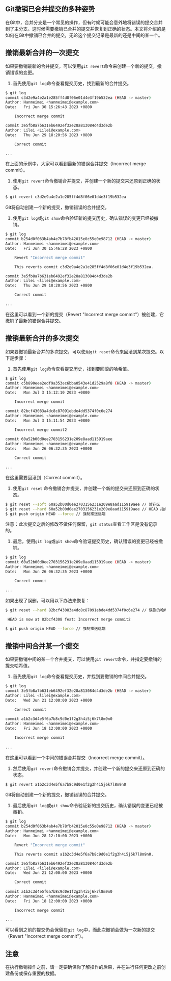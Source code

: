 <a name="iy0Ds"></a>
## Git撤销已合并提交的多种姿势
在Git中，合并分支是一个常见的操作，但有时候可能会意外地将错误的提交合并到了主分支。这时候需要撤销已合并的提交并恢复到正确的状态。本文将介绍的是如何在Git中撤销已合并的提交，无论这个提交记录是最新的还是中间的某一个。
<a name="JbpRZ"></a>
## 撤销最新合并的一次提交
如果要撤销最新的合并提交，可以使用`git revert`命令来创建一个新的提交，撤销错误的变更。

1. 首先使用`git log`命令查看提交历史，找到最新的合并提交。
```bash
$ git log
commit c3d2e9a4e2a1e285ff4d8f06e01d4e3f19b532ea (HEAD -> master)
Author: Hanmeimei <hanmeimei@example.com>
Date:   Fri Jun 30 15:26:43 2023 +0800

    Incorrect merge commit

commit 3e5fb8a7b631eb6492ef32e28a813084d4d3de2b
Author: Lilei <Lilei@example.com>
Date:   Thu Jun 29 18:20:56 2023 +0800

    Correct commit

...
```
在上面的示例中，大家可以看到最新的错误合并提交（Incorrect merge commit）。

1. 使用`git revert`命令撤销合并提交，并创建一个新的提交来还原到正确的状态。
```bash
$ git revert c3d2e9a4e2a1e285ff4d8f06e01d4e3f19b532ea
```
Git将自动创建一个新的提交，撤销错误的合并提交。

1. 使用`git log`或`git show`命令验证新的提交历史，确认错误的变更已经被撤销。
```bash
$ git log
commit b254d0f063b4ab4e7b78fb42015e0c55e0e98712 (HEAD -> master)
Author: Hanmeimei <hanmeimei@example.com>
Date:   Fri Jun 30 15:46:28 2023 +0800

    Revert "Incorrect merge commit"

    This reverts commit c3d2e9a4e2a1e285ff4d8f06e01d4e3f19b532ea.

commit 3e5fb8a7b631eb6492ef32e28a813084d4d3de2b
Author: Lilei <lilei@example.com>
Date:   Thu Jun 29 18:20:56 2023 +0800

    Correct commit

...
```
在这里可以看到一个新的提交（Revert "Incorrect merge commit"）被创建，它撤销了最新的错误合并提交。
<a name="Eximr"></a>
## 撤销最新合并的多次提交
如果要撤销最新合并的多次提交，可以使用`git reset`命令来回滚到某次提交。以下是步骤：

1. 首先使用`git log`命令查看提交历史，找到要回滚的哈希值。
```bash
$ git log
commit c5b890eee2edf9a353ec6bba0543e41d2529a8f8 (HEAD -> master)
Author: Hanmeimei <hanmeimei@example.com>
Date:   Mon Jul 3 15:12:10 2023 +0800

    Incorrect merge commit

commit 82bcf43083a4dc8c87091ebde4dd5374f0c6e274
Author: Hanmeimei <hanmeimei@example.com>
Date:   Mon Jul 3 15:11:54 2023 +0800

    Incorrect merge commit2
    
commit 60a52b00d0ee2703156231e209e8aad115919aee
Author: Hanmeimei <hanmeimei@example.com>
Date:   Mon Jun 26 06:32:35 2023 +0000

    Correct commit

...
```
在这里需要回滚到（Correct commit）。

1. 使用`git reset` 命令撤销合并提交，并创建一个新的提交来还原到正确的状态。
```bash
$ git reset --soft 60a52b00d0ee2703156231e209e8aad115919aee // 暂存区
$ git reset --hard 60a52b00d0ee2703156231e209e8aad115919aee // HEAD 指向此次提交记录
$ git push origin HEAD --force // 强制推送远端
```
注意：此次提交之后的修改不做任何保留，`git status`查看工作区是没有记录的。

1. 最后，使用`git log`或`git show`命令验证提交历史，确认错误的变更已经被撤销。
```bash
$ git log
commit 60a52b00d0ee2703156231e209e8aad115919aee (HEAD -> master)
Author: Hanmeimei <hanmeimei@example.com>
Date:   Mon Jun 26 06:32:35 2023 +0000

    Correct commit

...
```
如果出现了误删，可以用以下办法来恢复：
```bash
$ git reset --hard 82bcf43083a4dc8c87091ebde4dd5374f0c6e274 // 误删的哈希值

 HEAD is now at 82bcf4308 feat: Incorrect merge commit2
 
$ git push origin HEAD --force // 强制推送远端
```
<a name="MAswR"></a>
## 撤销中间合并某一个提交
如果要撤销中间的某一个合并提交，可以使用`git revert`命令，并指定要撤销的提交哈希值。

1. 首先使用`git log`命令查看提交历史，并找到要撤销的中间合并提交。
```bash
$ git log
commit 3e5fb8a7b631eb6492ef32e28a813084d4d3de2b (HEAD -> master)
Author: Lilei <lilei@example.com>
Date:   Wed Jun 21 12:00:00 2023 +0000

    Correct commit
    
commit a1b2c3d4e5f6a7b8c9d0e1f2g3h4i5j6k7l8m9n0
Author: Hanmeimei <hanmeimei@example.com>
Date:   Fri Jun 18 12:00:00 2023 +0000

    Incorrect merge commit
    
...
```
在这里可以看到一个中间的错误合并提交（Incorrect merge commit）。

1. 然后使用`git revert`命令撤销合并提交，并创建一个新的提交来还原到正确的状态。
```bash
$ git revert a1b2c3d4e5f6a7b8c9d0e1f2g3h4i5j6k7l8m9n0
```
Git将自动创建一个新的提交，撤销错误的合并提交。

1. 最后使用`git log`或`git show`命令验证新的提交历史，确认错误的变更已经被撤销。
```bash
$ git log
commit b254d0f063b4ab4e7b78fb42015e0c55e0e98712 (HEAD -> master)
Author: Hanmeimei <hanmeimei@example.com>
Date:   Mon Jun 28 12:10:00 2023 +0000

    Revert "Incorrect merge commit"

    This reverts commit a1b2c3d4e5f6a7b8c9d0e1f2g3h4i5j6k7l8m9n0.

commit 3e5fb8a7b631eb6492ef32e28a813084d4d3de2b
Author: Lilei <lilei@example.com>
Date:   Wed Jun 21 12:00:00 2023 +0000

    Correct commit
    
commit a1b2c3d4e5f6a7b8c9d0e1f2g3h4i5j6k7l8m9n0
Author: Hanmeimei <hanmeimei@example.com>
Date:   Fri Jun 18 12:00:00 2023 +0000

    Incorrect merge commit

...
```
可以看到之前的提交仍会保留在`git log`中，而此次撤销会做为一次新的提交（Revert "Incorrect merge commit"）。
<a name="zJj9x"></a>
## 注意
在执行撤销操作之前，请一定要确保你了解操作的后果，并在进行任何更改之前创建备份或保存重要的数据。
